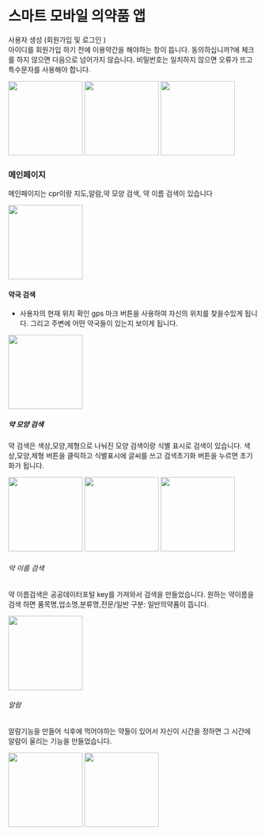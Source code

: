 # 스마트 모바일 의약품 앱
사용자 생성 (회원가입 및 로그인 )       
아이디를 회원가입 하기 전에 이용약간을 해야하는 창이 뜹니다. 동의하십니까?에 체크를 하지 않으면 다음으로 넘어가지 않습니다. 비밀번호는 일치하지 않으면 오류가 뜨고 특수문자를 사용해야 합니다.


<img src="https://github.com/Lee-j-s/ts/assets/143480547/5cbc0ecc-201d-451d-ae0b-232a56f2f1ed.png" width="150">
<img src="https://github.com/Lee-j-s/ts/assets/143480547/83bdff5d-be18-46e1-9d48-9c7164806f75.png" width="150">
<img src="https://github.com/Lee-j-s/ts/assets/143480547/19aaeb83-1e9b-4d64-a7bc-bac68adc4daf.png" width="150">




### 메인페이지
메인페이지는  cpr이랑 지도,알람,약 모양 검색, 약 이름 검색이 있습니다

<img src="https://github.com/Lee-j-s/ts/assets/143480547/0215879a-d09f-4920-9897-e7100933824a.png" width="150">


#### 약국 검색
* 사용자의 현재 위치 확인 gps 마크 버튼을 사용하여 자신의 위치를 찾을수있게 됩니다. 그리고 주변에 어떤 약국들이 있는지 보이게 됩니다.
<img src="https://github.com/Lee-j-s/ts/assets/143480547/5e78b3e4-1144-44c1-b59a-071c030af0a8.png" width="150">


##### 약 모양 검색
약 검색은 색상,모양,제형으로 나눠진 모양 검색이랑 식별 표시로 검색이 있습니다. 
색상,모양,제형 버튼을 클릭하고 식별표시에 글씨를 쓰고 검색초기화 버튼을 누르면 초기화가 됩니다.


<img src="https://github.com/Lee-j-s/ts/assets/143480547/584964e0-210c-46a8-b661-1fdb7ce6bffe.png" width="150">
<img src="https://github.com/Lee-j-s/ts/assets/143480547/5221778d-9688-41b8-a809-66cc1c421084.png" width="150">
<img src="https://github.com/Lee-j-s/ts/assets/143480547/0b682dd5-17ea-4204-84f9-343b91c7ba75.png" width="150">

###### 약 이름 검색
약 이름검색은 공공데이터포털 key를 가져와서 검색을 만들었습니다. 원하는 약이름을 검색 하면 품목명,업소명,분류명,전문/일반 구분: 일반의약품이 뜹니다.

<img src="https://github.com/Lee-j-s/ts/assets/143480547/68b0a2f4-b05e-4f9a-96d5-cf770b127e00.png" width="150">

######  알람
알람기능을 만들어 식후에 먹어야하는 약들이 있어서 자신이 시간을 정하면 그 시간에 알람이 울리는 기능을 만들었습니다. 

<img src="https://github.com/Lee-j-s/ts/assets/143480547/01872128-66a6-4f1f-bcdf-53008228d613.png" width="150">
<img src="https://github.com/Lee-j-s/ts/assets/143480547/aa81ecb6-6e96-43af-9ef4-0cef0ff853c0.png" width="150">



